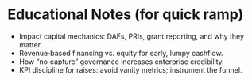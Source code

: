 # Educational Notes (for quick ramp)

- Impact capital mechanics: DAFs, PRIs, grant reporting, and why they matter.
- Revenue‑based financing vs. equity for early, lumpy cashflow.
- How “no‑capture” governance increases enterprise credibility.
- KPI discipline for raises: avoid vanity metrics; instrument the funnel.
